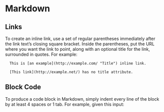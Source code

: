 # Markdown

## Links

To create an inline link, use a set of regular parentheses immediately
after the link text’s closing square bracket. Inside the parentheses,
put the URL where you want the link to point, along with an optional
title for the link, surrounded in quotes. For example:

      This is [an example](http://example.com/ "Title") inline link.

      [This link](http://example.net/) has no title attribute.

## Block Code

To produce a code block in Markdown, simply indent every line of the
block by at least 4 spaces or 1 tab. For example, given this input:

